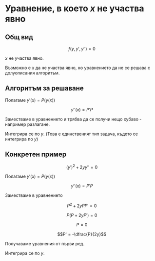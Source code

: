 # Уравнение, в което $x$ не участва явно

## Общ вид

$$f(y, y', y'') = 0$$

$x$ не участва явно.

Възможно е $x$ да не участва явно, но уравнението да не се решава с долуописания алгоритъм.

## Алгоритъм за решаване

Полагаме $y'(x) = P(y(x))$

$$y''(x) = P'P$$

Заместваме в уравнението и трябва да се получи нещо хубаво - например разлагане.

Интегрира се по $y$. (Това е единственият тип задача, където се интегрира по $y$)

## Конкретен пример

$$(y')^2 + 2yy'' = 0$$

Полагаме $y'(x) = P(y(x))$

$$y''(x) = P'P$$

Заместваме в уравнението

$$P^2 + 2yPP' = 0$$

$$P(P + 2yP') = 0$$

$$P = 0$$

$$P' = -\dfrac{P}{2y}$$

Получаваме уравнения от първи ред.

Интегрира се по $y$.